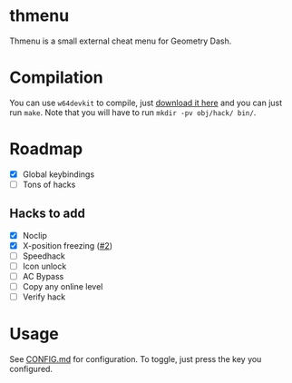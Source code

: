 # thmenu
Thmenu is a small external cheat menu for Geometry Dash.

# Compilation
You can use `w64devkit` to compile, just
[download it here](https://github.com/skeeto/w64devkit) and you can just
run `make`. Note that you will have to run `mkdir -pv obj/hack/ bin/`.

# Roadmap 
- [X] Global keybindings
- [ ] Tons of hacks

## Hacks to add
- [X] Noclip
- [X] X-position freezing ([#2](https://github.com/mxtlrr/thmenu/issues/2))
- [ ] Speedhack
- [ ] Icon unlock
- [ ] AC Bypass
- [ ] Copy any online level
- [ ] Verify hack

# Usage
See [CONFIG.md](./CONFIG.md) for configuration. To toggle,
just press the key you configured.